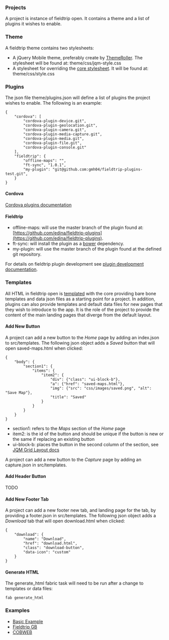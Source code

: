 ### Projects

A project is instance of fieldtrip open. It contains a theme and a list of plugins it wishes to enable.

### Theme ###

A fieldtrip theme contains two stylesheets:

* A jQuery Mobile theme, preferably create by [ThemeRoller](http://themeroller.jquerymobile.com/). The stylesheet will be found at: theme/css/jqm-style.css
* A stylesheet for overriding the [core stylesheet](https://github.com/edina/fieldtrip-open/blob/master/src/www/css/style.css). It will be found at: theme/css/style.css

### Plugins

The json file theme/plugins.json will define a list of plugins the project wishes to enable. The following is an example:

```
{
    "cordova": [
        "cordova-plugin-device.git",
        "cordova-plugin-geolocation.git",
        "cordova-plugin-camera.git",
        "cordova-plugin-media-capture.git",
        "cordova-plugin-media.git",
        "cordova-plugin-file.git",
        "cordova-plugin-console.git"
    ],
    "fieldtrip": {
        "offline-maps": "",
        "ft-sync", "1.0.1",
        "my-plugin": "git@github.com:gmh04/fieldtrip-plugins-test.git",
    }
}
```

#### Cordova

[Cordova plugins documentation](http://cordova.apache.org/docs/en/3.3.0/guide_hybrid_plugins_index.md.html#Plugin%20Development%20Guide_native_interfaces)

#### Fieldtrip

* offline-maps: will use the master branch of the plugin found at: [https://github.com/edina/fieldtrip-plugins](https://github.com/edina/fieldtrip-plugins).
* ft-sync: will install the plugin as a [bower](http://bower.io/) dependency.
* my-plugin: will use the master branch of the plugin found at the defined git repository.

For details on fieldtrip plugin development see [plugin development documentation](https://github.com/edina/fieldtrip-plugins/PLUGINS.md).

### Templates

All HTML in fieldtrip open is [templated](https://github.com/edina/fieldtrip-open/tree/master/src/templates) with the core providing bare bone templates and data json files as a starting point for a project. In addition, plugins can also provide templates and default data files for new pages that they wish to introduce to the app. It is the role of the project to provide the content of the main landing pages that diverge from the default layout.

#### Add New Button

A project can add a new button to the _Home_ page by adding an index.json to src/templates. The following json object adds a _Saved_ button that will open saved-maps.html when clicked:

```
{
    "body": {
        "section1": {
            "items": {
                "item2": {
                    "div": {"class": "ui-block-b"},
                    "a": {"href": "saved-maps.html"},
                    "img": {"src": "css/images/saved.png", "alt": "Save Map"},
                    "title": "Saved"
                }
            }
        }
    }
}
```

* section1: refers to the _Maps_ section of the _Home_ page
* item2: is the id of the button and should be unique if the button is new or the same if replacing an existing button
* ui-block-b: places the button in the second column of the section, see [JQM Grid Layout docs](http://api.jquerymobile.com/grid-layout/#Grid%20Layout)

A project can add a new button to the _Capture_ page by adding an capture.json in src/templates.

#### Add Header Button

TODO

#### Add New Footer Tab

A project can add a new footer new tab, and landing page for the tab, by providing a footer.json in src/templates. The following json object adds a _Download_ tab that will open download.html when clicked:

```
{
    "download": {
        "name": "Download",
        "href": "download.html",
        "class": "download-button",
        "data-icon": "custom"
    }
}
```

#### Generate HTML

The generate_html fabric task will need to be run after a change to templates or data files:

```
fab generate_html
```

### Examples

* [Basic Example](https://github.com/edina/fieldtrip-example)
* [Fieldtrip GB](https://github.com/edina/fieldtrip-gb)
* [COBWEB](https://github.com/edina/fieldtrip-cobweb)
